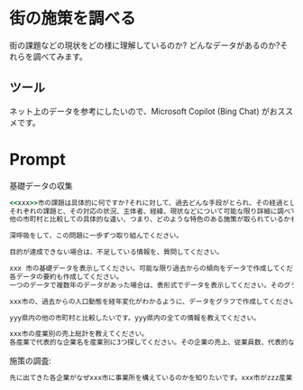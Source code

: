# 街の施策を調べる

街の課題などの現状をどの様に理解しているのか? どんなデータがあるのか?それらを調べてみます。

## ツール

ネット上のデータを参考にしたいので、Microsoft Copilot (Bing Chat) がおススメです。

# Prompt

基礎データの収集

```cmd
<<xxx>>市の課題は具体的に何ですか?それに対して、過去どんな手段がとられ、その経過としてどんな学びがありましたか?
それぞれの課題と、その対応の状況、主体者、経緯、現状などについて可能な限り詳細に調べて、要点を整理して可能な限り詳細に長めの文章を作成してください。
他の市町村と比較しての具体的な違い、つまり、どのような特色のある施策が取られているかも教えてください。

深呼吸をして、この問題に一歩ずつ取り組んでください。

目的が達成できない場合は、不足している情報を、質問してください。
```


```cmd
xxx 市の基礎データを表示してください。可能な限り過去からの傾向をデータで作成してください。人口、産業別就業人口、子どもの数、未就労者の数、65歳以上の方の数のデータを教えてください。
各データの要約も作成してください。
一つのデータで複数年のデータがあった場合は、表形式でデータを表示してください。そのグラフを作成してください。
```

```cmd
xxx市の、過去からの人口動態を経年変化がわかるように、データをグラフで作成してください。
```

```cmd
yyy県内の他の市町村と比較したいです。yyy県内の全ての情報を教えてください。
```

```cmd
xxx市の産業別の売上総計を教えてください。
各産業で代表的な企業名を産業別に3つ探してください。その企業の売上、従業員数、代表的な商品を教えてください。表形式で作成してください。
```

施策の調査:

```cmd
先に出てきた各企業がなぜxxx市に事業所を構えているのかを知りたいです。xxx市がzzz産業を振興するために、他の市町村と比較して、どんな優遇措置を実施していますか?
```
